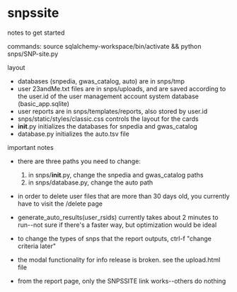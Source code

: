 # snpssite

notes to get started

commands:
source sqlalchemy-workspace/bin/activate && python snps/SNP-site.py

layout

  - databases (snpedia, gwas_catalog, auto) are in snps/tmp
  - user 23andMe.txt files are in snps/uploads, and are saved according to the user.id of the
    user management account system database (basic_app.sqlite)
  - user reports are in snps/templates/reports, also stored by user.id
  - snps/static/styles/classic.css controls the layout for the cards
  - __init__.py initializes the databases for snpedia and gwas_catalog
  - database.py initializes the auto.tsv file


important notes
  - there are three paths you need to change:
	1. in snps/__init__.py, change the snpedia and gwas_catalog paths
	2. in snps/database.py, change the auto path

  - in order to delete user files that are more than 30 days old, you currently have to
    visit the /delete page
  - generate_auto_results(user_rsids) currently takes about 2 minutes to run--not sure if
    there's a faster way, but optimization would be ideal
  - to change the types of snps that the report outputs, ctrl-f "change criteria later"
  - the modal functionality for info release is broken. see the upload.html file
  - from the report page, only the SNPSSITE link works--others do nothing
